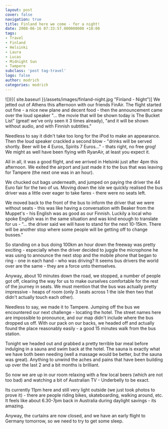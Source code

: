 ```yaml
---
layout: post
cover: false
navigation: true
title: Finland here we come - for a night!
date: 2008-06-16 07:33:57.000000000 +10:00
tags: 
- Travel
- Finland
- Helsinki
- Laura
- Lucas
- Midnight Sun
- Tampere
subclass: 'post tag-travel'
logo: false
author: modrich
categories: modrich
---
```


![]({{ site.baseurl }}/assets/images/finland-night.jpg "Finland - Night")]
We jetted out of Athens this afternoon with our friends FinAir. The flight started out fine - a nice new plane and decent food - then the announcement came over the loud speaker "... the movie that will be shown today is The Bucket List" (great! we've only seen it 3 times already), "and it will be shown without audio, and with Finnish subtitles."

Needless to say it didn't take too long for the iPod to make an appearance. Then the loud speaker crackled a second blow - "drinks will be served shortly. Beer will be 4 Euros, Spirits 7 Euros..." - thats right, no free grog! We might as well have been flying with RyanAir, at least you expect it.

All in all, it was a good flight, and we arrived in Helsinki just after 4pm this afternoon. We exited the airport and just made it to the bus that was leaving for Tampere (the next one was in an hour).

We chucked out bags underneath, and jumped on paying the driver the 44 Euro fair for the two of us. Moving down the isle we quickly realised the bus driver was a little over eager to take fares - there were no seats left.

We moved back to the front of the bus to inform the driver that we were without seats - this was like having a conversation with Beaker from the Muppet's - his English was as good as our Finnish. Luckily a local who spoke English was in the same situation and was kind enough to translate for us - "... the driver said we will have to stand for the next 10-15km. There will be another stop where some people will be getting off to change busses."

So standing on a bus doing 100km an hour down the freeway was pretty exciting - especially when the driver decided to juggle the microphone he was using to announce the next stop and the mobile phone that began to ring - one in each hand - who was driving? It seems bus drivers the world over are the same - they are a force unto themselves.

Anyway, about 10 minutes down the road, we stopped, a number of people got off, clearing the way for us to make ourselves comfortable for the rest of the journey in seats. We must mention that the bus was actually pretty impressive - heaps of room (only 3 seats across 1 the isle then two that didn't actually touch each other).

Needless to say, we made it to Tampere. Jumping off the bus we encountered our next challenge - locating the hotel. The street names here are impossible to pronounce, and our map didn't include where the bus dropped us off. With our pack on our backs, we headed off and actually found the place reasonably easily - a good 15 minutes walk from the bus station.

Tonight we headed out and grabbed a pretty terrible bar meal before indulging in a sauna and swim back at the hotel. The sauna is exactly what we have both been needing (well a massage would be better, but the sauna was great). Anything to unwind the aches and pains that have been building up over the last 2 and a bit months is brilliant.

So now we are up in our room relaxing with a few local beers (which are not too bad) and watching a bit of Australian TV - Underbelly to be exact.

Its currently 11pm here and still very light outside (we just took photos to prove it) - there are people riding bikes, skateboarding, walking around, etc. It feels like about 6.30-7pm back in Australia during daylight savings - its amazing.

Anyway, the curtains are now closed, and we have an early flight to Germany tomorrow, so we need to try to get some sleep.

